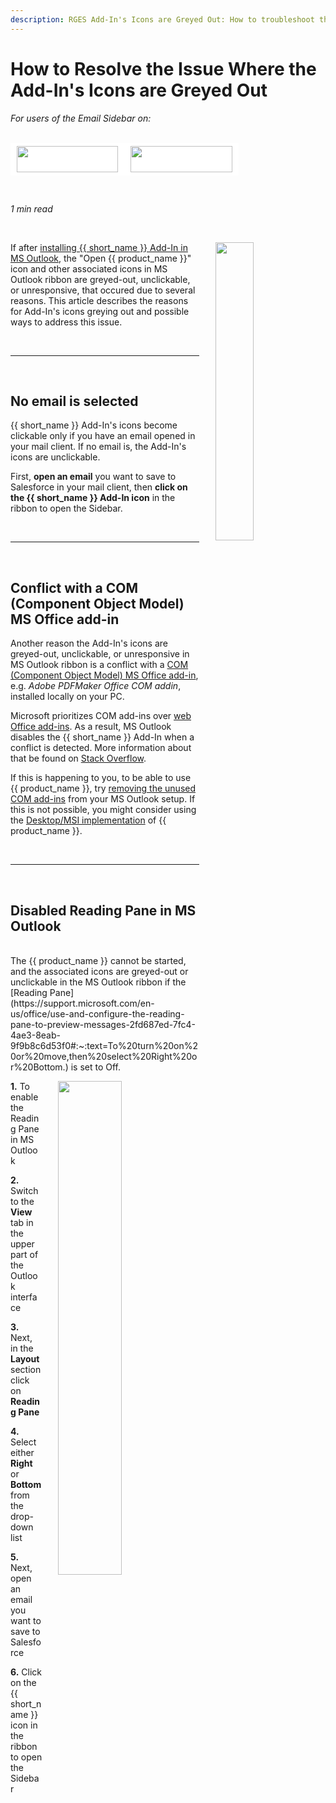 ```yaml
---
description: RGES Add-In's Icons are Greyed Out: How to troubleshoot this issue
---
```

# How to Resolve the Issue Where the Add-In's Icons are Greyed Out  
  

<i>For users of the Email Sidebar on:</i><br><br>
<div class="container" style="display: inline-block; height: 42px; width: 162px; padding: 5px 10px; background-color: #fff;"><img src="https://revenuegrid.com/revenue-inbox/wp-content/uploads/Exchange1.svg" style="height: 100%; object-fit: contain; vertical-align: middle;"></div><div class="container" style="display: inline-block; height: 42px; width: 163px; padding: 5px 10px; background-color: #fff;"><img src="https://revenuegrid.com/revenue-inbox/wp-content/uploads/Office365.svg" style="height: 100%; object-fit: contain; vertical-align: middle;"></div>

&nbsp;

*1 min read*  

<!-- ShareThis BEGIN --> 
<div class="addthis_inline_share_toolbox"></div>
<!-- End ShareThis --> 

&nbsp;


<p>
    <img src="..\..\assets\images\Using-SmartCloud-Connect\How-To-s\Troubleshooting\icon-greyed-out\icon-greyed-out.png" style="width:35%; display:inline-block; vertical-align:middle; margin-left:5%;float: right">
</p>


If after [installing {{ short_name }} Add-In in MS Outlook](../How-to-Install-and-Run-the-Solution-all-configurations/), the "Open {{ product_name }}" icon and other associated icons in MS Outlook ribbon are greyed-out, unclickable, or unresponsive, that occured due to several reasons. This article describes the reasons for Add-In's icons greying out and possible ways to address this issue. 

<br>
<hr> 
<br>

## No email is selected 

{{ short_name }} Add-In's icons become clickable only if you have an email opened in your mail client. If no email is, the Add-In's icons are unclickable. 

First, **open an email** you want to save to Salesforce in your mail client, then **click on the {{ short_name }} Add-In icon** in the ribbon to open the Sidebar. 

<br> 
<hr> 
<br>
 

## Conflict with a COM (Component Object Model) MS Office add-in 


Another reason the Add-In's icons are greyed-out, unclickable, or unresponsive in MS Outlook ribbon is a conflict with a [COM (Component Object Model) MS Office add-in](https://blogs.msdn.microsoft.com/deva/2008/05/12/outlook-add-in-what-is-a-com-add-in-what-you-need-to-create-a-com-add-in/), e.g. *Adobe PDFMaker Office COM addin*, installed locally on your PC.


Microsoft prioritizes COM add-ins over [web Office add-ins](https://docs.microsoft.com/en-us/outlook/add-ins/). As a result, MS Outlook disables the {{ short_name }} Add-In when a conflict is detected. More information about that be found on [Stack Overflow](https://stackoverflow.com/questions/49058694/o365-add-ins-disabled-when-com-add-in-present/49160361#49160361).

If this is happening to you, to be able to use {{ product_name }}, try [removing the unused COM add-ins](https://support.office.com/en-us/article/view-manage-and-install-add-ins-in-office-programs-16278816-1948-4028-91e5-76dca5380f8d) from your MS Outlook setup. If this is not possible, you might consider using the [Desktop/MSI implementation](../Troubleshooting-Product-Desktop-MSI-Implementation/) of {{ product_name }}.


<br> 
<hr> 
<br>

## Disabled Reading Pane in MS Outlook 

<br>
The {{ product_name }} cannot be started, and the associated icons are greyed-out or unclickable in the MS Outlook ribbon if the [Reading Pane](https://support.microsoft.com/en-us/office/use-and-configure-the-reading-pane-to-preview-messages-2fd687ed-7fc4-4ae3-8eab-9f9b8c6d53f0#:~:text=To%20turn%20on%20or%20move,then%20select%20Right%20or%20Bottom.) is set to Off.  

<br>
<p>
    <img src="..\..\assets\images\Using-SmartCloud-Connect\How-To-s\Troubleshooting\icon-greyed-out\reading-pane.png" style="width:45%; display:inline-block; vertical-align:middle; margin-left:5%;float: right">
</p>

**1\.** To enable the Reading Pane in MS Outlook 

**2\.** Switch to the **View** tab in the upper part of the Outlook interface  

**3\.** Next, in the **Layout** section click on **Reading Pane** 

**4\.** Select either **Right** or **Bottom** from the drop-down list 

**5\.** Next, open an email you want to save to Salesforce  

**6\.** Click on the {{ short_name }} icon in the ribbon to open the Sidebar 

 

&#160;
 &#160;

